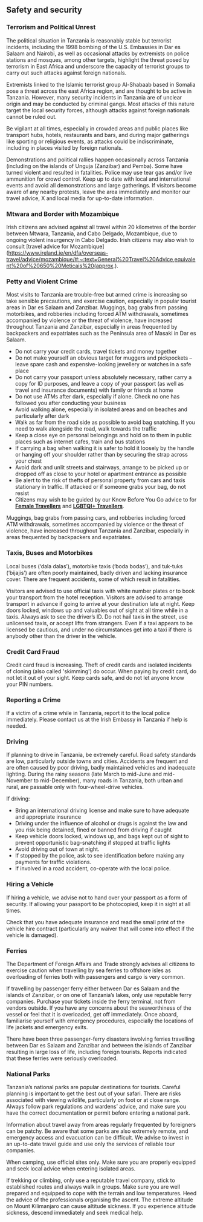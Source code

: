 ## Safety and security

### **Terrorism and Political Unrest**

The political situation in Tanzania is reasonably stable but terrorist incidents, including the 1998 bombing of the U.S. Embassies in Dar es Salaam and Nairobi, as well as occasional attacks by extremists on police stations and mosques, among other targets, highlight the threat posed by terrorism in East Africa and underscore the capacity of terrorist groups to carry out such attacks against foreign nationals.

Extremists linked to the Islamic terrorist group Al-Shabaab based in Somalia pose a threat across the east Africa region, and are thought to be active in Tanzania. However, many security incidents in Tanzania are of unclear origin and may be conducted by criminal gangs. Most attacks of this nature target the local security forces, although attacks against foreign nationals cannot be ruled out.

Be vigilant at all times, especially in crowded areas and public places like transport hubs, hotels, restaurants and bars, and during major gatherings like sporting or religious events, as attacks could be indiscriminate, including in places visited by foreign nationals.

Demonstrations and political rallies happen occasionally across Tanzania (including on the islands of Unguja (Zanzibar) and Pemba). Some have turned violent and resulted in fatalities. Police may use tear gas and/or live ammunition for crowd control. Keep up to date with local and international events and avoid all demonstrations and large gatherings. If visitors become aware of any nearby protests, leave the area immediately and monitor our travel advice, X and local media for up-to-date information.

### **Mtwara and Border with Mozambique**

Irish citizens are advised against all travel within 20 kilometres of the border between Mtwara, Tanzania, and Cabo Delgado, Mozambique, due to ongoing violent insurgency in Cabo Delgado. Irish citizens may also wish to consult [travel advice for Mozambique](https://www.ireland.ie/en/dfa/overseas-travel/advice/mozambique/#:~:text=General%20Travel%20Advice,equivalent%20of%20650%20Meticais%20(approx.).

### **Petty and Violent Crime**

Most visits to Tanzania are trouble-free but armed crime is increasing so take sensible precautions, and exercise caution, especially in popular tourist areas in Dar es Salaam and Zanzibar. Muggings, bag grabs from passing motorbikes, and robberies including forced ATM withdrawals, sometimes accompanied by violence or the threat of violence, have increased throughout Tanzania and Zanzibar, especially in areas frequented by backpackers and expatriates such as the Peninsula area of Masaki in Dar es Salaam.

* Do not carry your credit cards, travel tickets and money together
* Do not make yourself an obvious target for muggers and pickpockets – leave spare cash and expensive-looking jewellery or watches in a safe place
* Do not carry your passport unless absolutely necessary, rather carry a copy for ID purposes, and leave a copy of your passport (as well as travel and insurance documents) with family or friends at home
* Do not use ATMs after dark, especially if alone. Check no one has followed you after conducting your business
* Avoid walking alone, especially in isolated areas and on beaches and particularly after dark
* Walk as far from the road side as possible to avoid bag snatching. If you need to walk alongside the road, walk towards the traffic
* Keep a close eye on personal belongings and hold on to them in public places such as internet cafes, train and bus stations
* If carrying a bag when walking it is safer to hold it loosely by the handle or hanging off your shoulder rather than by securing the strap across your chest
* Avoid dark and unlit streets and stairways, arrange to be picked up or dropped off as close to your hotel or apartment entrance as possible
* Be alert to the risk of thefts of personal property from cars and taxis stationary in traffic. If attacked or if someone grabs your bag, do not resist
* Citizens may wish to be guided by our Know Before You Go advice to for [**Female Travellers**](https://www.ireland.ie/en/dfa/overseas-travel/know-before-you-go/female-travellers/) and [**LGBTQI+ Travellers**](https://www.ireland.ie/en/dfa/overseas-travel/know-before-you-go/lgbtqi/).

Muggings, bag grabs from passing cars, and robberies including forced ATM withdrawals, sometimes accompanied by violence or the threat of violence, have increased throughout Tanzania and Zanzibar, especially in areas frequented by backpackers and expatriates.

### **Taxis, Buses and Motorbikes**

Local buses (‘dala dalas’), motorbike taxis (‘boda bodas’), and tuk-tuks (‘bijajis’) are often poorly maintained, badly driven and lacking insurance cover. There are frequent accidents, some of which result in fatalities.

Visitors are advised to use official taxis with white number plates or to book your transport from the hotel reception. Visitors are advised to arrange transport in advance if going to arrive at your destination late at night. Keep doors locked, windows up and valuables out of sight at all time while in a taxis. Always ask to see the driver’s ID. Do not hail taxis in the street, use unlicensed taxis, or accept lifts from strangers. Even if a taxi appears to be licensed be cautious, and under no circumstances get into a taxi if there is anybody other than the driver in the vehicle.

### **Credit Card Fraud**

Credit card fraud is increasing. Theft of credit cards and isolated incidents of cloning (also called 'skimming') do occur. When paying by credit card, do not let it out of your sight. Keep cards safe, and do not let anyone know your PIN numbers.

### **Reporting a Crime**

If a victim of a crime while in Tanzania, report it to the local police immediately. Please contact us at the Irish Embassy in Tanzania if help is needed.

### **Driving**

If planning to drive in Tanzania, be extremely careful. Road safety standards are low, particularly outside towns and cities. Accidents are frequent and are often caused by poor driving, badly maintained vehicles and inadequate lighting. During the rainy seasons (late March to mid-June and mid-November to mid-December), many roads in Tanzania, both urban and rural, are passable only with four-wheel-drive vehicles.

If driving:

* Bring an international driving license and make sure to have adequate and appropriate insurance
* Driving under the influence of alcohol or drugs is against the law and you risk being detained, fined or banned from driving if caught
* Keep vehicle doors locked, windows up, and bags kept out of sight to prevent opportunistic bag-snatching if stopped at traffic lights
* Avoid driving out of town at night.
* If stopped by the police, ask to see identification before making any payments for traffic violations.
* If involved in a road accident, co-operate with the local police.

### **Hiring a Vehicle**

If hiring a vehicle, we advise not to hand over your passport as a form of security. If allowing your passport to be photocopied, keep it in sight at all times.

Check that you have adequate insurance and read the small print of the vehicle hire contract (particularly any waiver that will come into effect if the vehicle is damaged).

### **Ferries**

The Department of Foreign Affairs and Trade strongly advises all citizens to exercise caution when travelling by sea ferries to offshore isles as overloading of ferries both with passengers and cargo is very common.

If travelling by passenger ferry either between Dar es Salaam and the islands of Zanzibar, or on one of Tanzania’s lakes, only use reputable ferry companies. Purchase your tickets inside the ferry terminal, not from vendors outside. If you have any concerns about the seaworthiness of the vessel or feel that it is overloaded, get off immediately. Once aboard, familiarise yourself with emergency procedures, especially the locations of life jackets and emergency exits.

There have been three passenger-ferry disasters involving ferries travelling between Dar es Salaam and Zanzibar and between the islands of Zanzibar resulting in large loss of life, including foreign tourists. Reports indicated that these ferries were seriously overloaded.

### **National Parks**

Tanzania’s national parks are popular destinations for tourists. Careful planning is important to get the best out of your safari. There are risks associated with viewing wildlife, particularly on foot or at close range. Always follow park regulations and wardens’ advice, and make sure you have the correct documentation or permit before entering a national park.

Information about travel away from areas regularly frequented by foreigners can be patchy. Be aware that some parks are also extremely remote, and emergency access and evacuation can be difficult. We advise to invest in an up-to-date travel guide and use only the services of reliable tour companies.

When camping, use official sites only. Make sure you are properly equipped and seek local advice when entering isolated areas.

If trekking or climbing, only use a reputable travel company, stick to established routes and always walk in groups. Make sure you are well prepared and equipped to cope with the terrain and low temperatures. Heed the advice of the professionals organising the ascent. The extreme altitude on Mount Kilimanjaro can cause altitude sickness. If you experience altitude sickness, descend immediately and seek medical help.